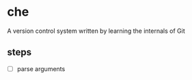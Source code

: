 # che
A version control system written by learning the internals of Git

## steps
- [ ] parse arguments
